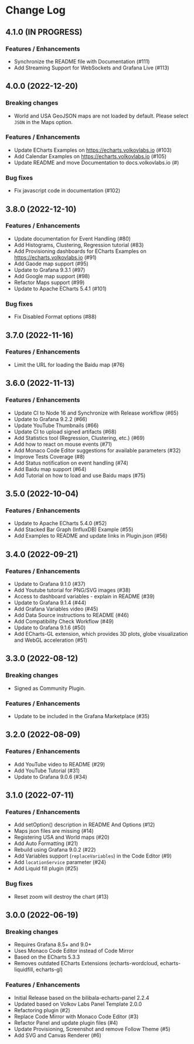 # Change Log

## 4.1.0 (IN PROGRESS)

### Features / Enhancements

- Synchronize the README file with Documentation (#111)
- Add Streaming Support for WebSockets and Grafana Live (#113)

## 4.0.0 (2022-12-20)

### Breaking changes

- World and USA GeoJSON maps are not loaded by default. Please select `JSON` in the Maps option.

### Features / Enhancements

- Update ECharts Examples on https://echarts.volkovlabs.io (#103)
- Add Calendar Examples on https://echarts.volkovlabs.io (#105)
- Update README and move Documentation to docs.volkovlabs.io (#)

### Bug fixes

- Fix javascript code in documentation (#102)

## 3.8.0 (2022-12-10)

### Features / Enhancements

- Update documentation for Event Handling (#80)
- Add Histograms, Clustering, Regression tutorial (#83)
- Add Provisioning dashboards for ECharts Examples on https://echarts.volkovlabs.io (#91)
- Add Gaode map support (#95)
- Update to Grafana 9.3.1 (#97)
- Add Google map support (#98)
- Refactor Maps support (#99)
- Update to Apache ECharts 5.4.1 (#101) 

### Bug fixes

- Fix Disabled Format options (#88)

## 3.7.0 (2022-11-16)

### Features / Enhancements

- Limit the URL for loading the Baidu map (#76)

## 3.6.0 (2022-11-13)

### Features / Enhancements

- Update CI to Node 16 and Synchronize with Release workflow (#65)
- Update to Grafana 9.2.2 (#66)
- Update YouTube Thumbnails (#66)
- Update CI to upload signed artifacts (#68)
- Add Statistics tool (Regression, Clustering, etc.) (#69)
- Add how to react on mouse events (#71)
- Add Monaco Code Editor suggestions for available parameters (#32)
- Improve Tests Coverage (#8)
- Add Status notification on event handling (#74)
- Add Baidu map support (#64)
- Add Tutorial on how to load and use Baidu maps (#75)

## 3.5.0 (2022-10-04)

### Features / Enhancements

- Update to Apache ECharts 5.4.0 (#52)
- Add Stacked Bar Graph (InfluxDB) Example (#55)
- Add Examples to README and update links in Plugin.json (#56)

## 3.4.0 (2022-09-21)

### Features / Enhancements

- Update to Grafana 9.1.0 (#37)
- Add Youtube tutorial for PNG/SVG images (#38)
- Access to dashboard variables - explain in README (#39)
- Update to Grafana 9.1.4 (#44)
- Add Grafana Variables video (#45)
- Add Data Source instructions to README (#46)
- Add Compatibility Check Workflow (#49)
- Update to Grafana 9.1.6 (#50)
- Add ECharts-GL extension, which provides 3D plots, globe visualization and WebGL acceleration (#51)

## 3.3.0 (2022-08-12)

### Breaking changes

- Signed as Community Plugin.

### Features / Enhancements

- Update to be included in the Grafana Marketplace (#35)

## 3.2.0 (2022-08-09)

### Features / Enhancements

- Add YouTube video to README (#29)
- Add YouTube Tutorial (#31)
- Update to Grafana 9.0.6 (#34)

## 3.1.0 (2022-07-11)

### Features / Enhancements

- Add setOption() description in README And Options (#12)
- Maps json files are missing (#14)
- Registering USA and World maps (#20)
- Add Auto Formatting (#21)
- Rebuild using Grafana 9.0.2 (#22)
- Add Variables support (`replaceVariables`) in the Code Editor (#9)
- Add `locationService` parameter (#24)
- Add Liquid fill plugin (#25)

### Bug fixes

- Reset zoom will destroy the chart (#13)

## 3.0.0 (2022-06-19)

### Breaking changes

- Requires Grafana 8.5+ and 9.0+
- Uses Monaco Code Editor instead of Code Mirror
- Based on the ECharts 5.3.3
- Removes outdated ECharts Extensions (echarts-wordcloud, echarts-liquidfill, echarts-gl)

### Features / Enhancements

- Initial Release based on the bilibala-echarts-panel 2.2.4
- Updated based on Volkov Labs Panel Template 2.0.0
- Refactoring plugin (#2)
- Replace Code Mirror with Monaco Code Editor (#3)
- Refactor Panel and update plugin files (#4)
- Update Provisioning, Screenshot and remove Follow Theme (#5)
- Add SVG and Canvas Renderer (#6)
